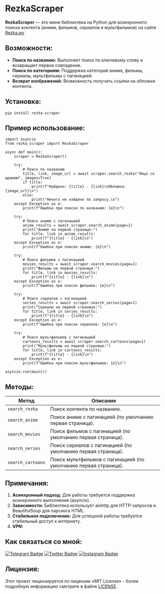 # RezkaScraper

**RezkaScraper** — это мини библиотека на Python для асинхронного поиска контента (аниме, фильмов, сериалов и мультфильмов) на сайте [Rezka.ag](https://Rezka.ag).

## Возможности:
- **Поиск по названию:** Выполняет поиск по ключевому слову и возвращает первое совпадение.
- **Поиск по категориям:** Поддержка категорий аниме, фильмы, сериалы, мультфильмы с пагинацией.
- **Возврат изображений:** Возможность получать ссылки на обложки контента.

## Установка:
```
pip install rezka-scraper
```

## Пример использование:
```
import asyncio
from rezka_scraper import RezkaScraper

async def main():
    scraper = RezkaScraper()

    try:
        # Поиск по названию
        title, link, image_url = await scraper.search_rezka("Лицо со шрамом", images=True)
        if title:
            print(f"Найдено: {title} - {link}\nОбложка: {image_url}\n")
        else:
            print("Ничего не найдено по запросу.\n")
    except Exception as e:
        print(f"Ошибка при поиске по названию: {e}\n")

    try:
        # Поиск аниме с пагинацией
        anime_results = await scraper.search_anime(page=1)
        print("Аниме на первой странице:")
        for title, link in anime_results:
            print(f"{title} - {link}\n")
    except Exception as e:
        print(f"Ошибка при поиске аниме: {e}\n")

    try:
        # Поиск фильмов с пагинацией
        movies_results = await scraper.search_movies(page=1)
        print("Фильмы на первой странице:")
        for title, link in movies_results:
            print(f"{title} - {link}\n")
    except Exception as e:
        print(f"Ошибка при поиске фильмов: {e}\n")

    try:
        # Поиск сериалов с пагинацией
        series_results = await scraper.search_series(page=1)
        print("Сериалы на первой странице:")
        for title, link in series_results:
            print(f"{title} - {link}\n")
    except Exception as e:
        print(f"Ошибка при поиске сериалов: {e}\n")

    try:
        # Поиск мультфильмов с пагинацией
        cartoons_results = await scraper.search_cartoons(page=1)
        print("Мультфильмы на первой странице:")
        for title, link in cartoons_results:
            print(f"{title} - {link}\n")
    except Exception as e:
        print(f"Ошибка при поиске мультфильмов: {e}\n")

asyncio.run(main())
```

## Методы:

| Метод              | Описание                                              |
|---------------------|------------------------------------------------------|
| `search_rezka`     | Поиск контента по названию.                           |
| `search_anime`     | Поиск аниме с пагинацией (по умолчанию первая страница). |
| `search_movies`    | Поиск фильмов с пагинацией (по умолчанию первая страница). |
| `search_series`    | Поиск сериалов с пагинацией (по умолчанию первая страница). |
| `search_cartoons`  | Поиск мультфильмов с пагинацией (по умолчанию первая страница). |

## Примечания:
1. **Асинхронный подход:** Для работы требуется поддержка асинхронного выполнения (asyncio).
2. **Зависимости:** Библиотека использует aiohttp для HTTP-запросов и BeautifulSoup для парсинга HTML.
3. **Стабильное подключение:** Для успешной работы требуется стабильный доступ к интернету.
4. **VPN:**

## Как связаться со мной:
[![Telegram Badge](https://img.shields.io/badge/Contact-blue?style=flat&logo=telegram&logoColor=white)](https://t.me/OFFpolice2077) [![Twitter Badge](https://img.shields.io/twitter/follow/:OFFpolice2077)](https://x.com/OFFpolice2077) [![Instagram Badge](https://img.shields.io/badge/-Instagram-E4405F?style=flat&logo=instagram&logoColor=white)](https://www.instagram.com/offpolice2077)

## Лицензия:
Этот проект лицензируется по лицензии «MIT License» - более подробную информацию смотрите в файле [LICENSE](LICENSE).